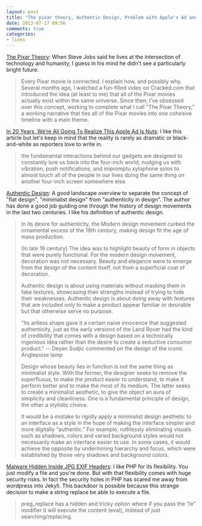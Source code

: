 ```yaml
---
layout: post
title: "The pixar theory, Authentic Design, Problem with Apple's Ad and Malware hidden in JPG Headers"
date: 2013-07-17 09:56
comments: true
categories: 
- links
---
```


[The Pixar Theory](http://jonnegroni.com/2013/07/11/the-pixar-theory/): When Steve Jobs said he lives at the intersection of technology and humanity, I guess in his mind he didn't see a particularly bright future. 
> Every Pixar movie is connected. I explain how, and possibly why. Several months ago, I watched a fun-filled video on Cracked.com that introduced the idea (at least to me) that all of the Pixar movies actually exist within the same universe. Since then, I’ve obsessed over this concept, working to complete what I call “The Pixar Theory,” a working narrative that ties all of the Pixar movies into one cohesive timeline with a main theme. 

[In 20 Years, We’re All Going To Realize This Apple Ad Is Nuts](http://www.fastcodesign.com/1673020/in-20-years-we-re-all-going-to-realize-this-apple-ad-is-nuts): I like this article but let's keep in mind that the reality is rarely as dramatic or black-and-white as reporters love to write in. 
>  the fundamental interactions behind our gadgets are designed to constantly lure us back into the four-inch world, nudging us with vibration, push notifications, and impromptu xylophone solos to almost touch all of the people in our lives doing the same thing on another four-inch screen somewhere else.

[Authentic Design](http://www.smashingmagazine.com/2013/07/16/authentic-design/): A good landscape overview to separate the concept of "flat design", "minimalist design" from "authenticity in design".  The author has done a good job guiding one through the history of design movements in the last two centuries.  I like his definition of authentic design. 
> In its desire for authenticity, the Modern design movement curbed the ornamental excess of the 19th century, making design fit the age of mass production. 
>
> (In late 19 century) The idea was to highlight beauty of form in objects that were purely functional. For the modern design movement, decoration was not necessary. Beauty and elegance were to emerge from the design of the content itself, not from a superficial coat of decoration.
> 
>  Authentic design is about using materials without masking them in fake textures, showcasing their strengths instead of trying to hide their weaknesses. Authentic design is about doing away with features that are included only to make a product appear familiar or desirable but that otherwise serve no purpose.
> 
>  "Its artless shape gave it a certain naive innocence that suggested authenticity, just as the early versions of the Land Rover had the kind of credibility that comes with a design based on a technically ingenious idea rather than the desire to create a seductive consumer product." --  Deyan Sudjic commented on the design of the iconic Anglepoise lamp
>
> Design whose beauty lies in function is not the same thing as minimalist style. With the former, the designer seeks to remove the superfluous, to make the product easier to understand, to make it perform better and to make the most of its medium. The latter seeks to create a minimalist aesthetic, to give the object an aura of simplicity and cleanliness. One is a fundamental principle of design, the other a stylistic choice.
> 
> It would be a mistake to rigidly apply a minimalist design aesthetic to an interface as a style in the hope of making the interface simpler and more digitally “authentic.” For example, ruthlessly eliminating visuals such as shadows, colors and varied background styles would not necessarily make an interface easier to use. In some cases, it would achieve the opposite by undermining hierarchy and focus, which were established by those very shadows and background colors.

[Malware Hidden Inside JPG EXIF Headers](http://blog.sucuri.net/2013/07/malware-hidden-inside-jpg-exif-headers.html): I like PHP for its flexibility. You just modify a file and you're done. But with that flexibility comes with huge security risks. In fact the security holes in PHP has scared me away from wordpress into Jekyll.  This backdoor is possible because this strange decision to make a string replace be able to execute a file. 
> preg_replace has a hidden and tricky option where if you pass the “/e” modifier it will execute the content (eval), instead of just searching/replacing.
